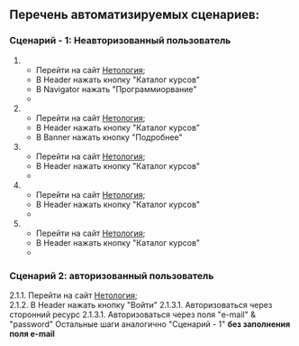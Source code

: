## Перечень автоматизируемых сценариев:  
### Сценарий - 1: Неавторизованный пользователь  
1.  * Перейти на сайт [Нетология](https://netology.ru/);    
    * В Header нажать кнопку "Каталог курсов"
    * В Navigator нажать "Программиорвание"
    *  


2.  * Перейти на сайт [Нетология](https://netology.ru/);    
    * В Header нажать кнопку "Каталог курсов"
    * В Banner нажать кнопку "Подробнее"
    


3.  * Перейти на сайт [Нетология](https://netology.ru/);    
    * В Header нажать кнопку "Каталог курсов"
    *


4.  * Перейти на сайт [Нетология](https://netology.ru/);    
    * В Header нажать кнопку "Каталог курсов"
    *


5.  * Перейти на сайт [Нетология](https://netology.ru/);    
    * В Header нажать кнопку "Каталог курсов"
    *

### Сценарий 2: авторизованный пользователь
2.1.1. Перейти на сайт [Нетология](https://netology.ru/);    
2.1.2. В Header нажать кнопку "Войти"
2.1.3.1. Авторизоваться через сторонний ресурс
2.1.3.1. Авторизоваться через поля "e-mail" & "password"
Остальные шаги аналогично "Сценарий - 1" **без заполнения поля e-mail**



